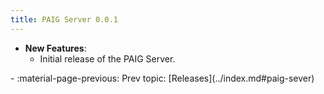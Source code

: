 ```yaml
---
title: PAIG Server 0.0.1
---
```


- **New Features**: 
    - Initial release of the PAIG Server. 

<div class="grid cards" markdown>
-  :material-page-previous: Prev topic: [Releases](../index.md#paig-sever)
</div>